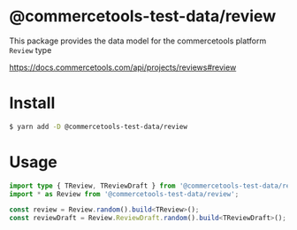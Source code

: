 # @commercetools-test-data/review

This package provides the data model for the commercetools platform `Review` type

https://docs.commercetools.com/api/projects/reviews#review

# Install

```bash
$ yarn add -D @commercetools-test-data/review
```

# Usage

```ts
import type { TReview, TReviewDraft } from '@commercetools-test-data/review';
import * as Review from '@commercetools-test-data/review';

const review = Review.random().build<TReview>();
const reviewDraft = Review.ReviewDraft.random().build<TReviewDraft>();
```
